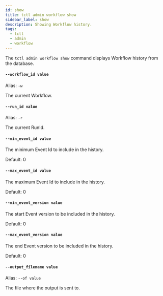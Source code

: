 ```yaml
---
id: show
title: tctl admin workflow show
sidebar_label: show
description: Showing Workflow history.
tags:
  - tctl
  - admin
  - workflow
---
```


The `tctl admin workflow show` command displays Workflow history from the database.

#### `--workflow_id value`

Alias: `-w`

The current Workflow.

#### `--run_id value`

Alias: `-r`

The current RunId.

#### `--min_event_id value`

The minimum Event Id to include in the history.

Default: 0

#### `--max_event_id value`

The maximum Event Id to include in the history.

Default: 0

#### `--min_event_version value`

The start Event version to be included in the history.

Default: 0

#### `--max_event_version value`

The end Event version to be included in the history.

Default: 0

#### `--output_filename value`

Alias: `--of value`

The file where the output is sent to.
